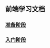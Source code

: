 ## 前端学习文档

### [准备阶段](https://github.com/xiaoliuing/study-notes/blob/master/ready-notes/index.md)


### [入门阶段](https://github.com/xiaoliuing/study-notes/blob/master/01/index.md)

